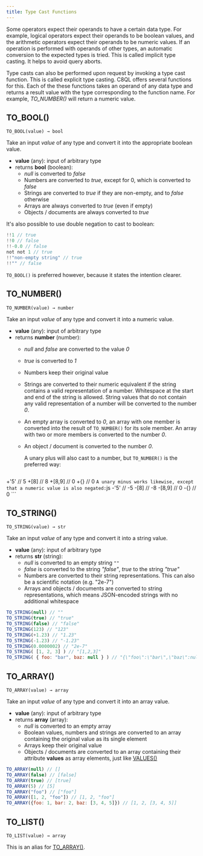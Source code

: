 ```yaml
---
title: Type Cast Functions
---
```


Some operators expect their operands to have a certain data type. For example, logical operators expect their operands to be boolean values, and the arithmetic operators expect their operands to be numeric values. If an operation is performed with operands of other types, an automatic conversion to the expected types is tried. This is called implicit type casting. It helps to avoid query aborts.

Type casts can also be performed upon request by invoking a type cast function. This is called explicit type casting. C8QL offers several functions for this. Each of the these functions takes an operand of any data type and returns a result value with the type corresponding to the function name. For example, _TO_NUMBER()_ will return a numeric value.

## TO_BOOL()

`TO_BOOL(value) → bool`

Take an input _value_ of any type and convert it into the appropriate boolean value.

- **value** (any): input of arbitrary type
- returns **bool** (boolean):
  - _null_ is converted to _false_
  - Numbers are converted to _true_, except for 0, which is converted to _false_
  - Strings are converted to _true_ if they are non-empty, and to _false_ otherwise
  - Arrays are always converted to _true_ (even if empty)
  - Objects / documents are always converted to _true_

It's also possible to use double negation to cast to boolean:

```js
!!1 // true
!!0 // false
!!-0.0 // false
not not 1 // true
!!"non-empty string" // true
!!"" // false
```

`TO_BOOL()` is preferred however, because it states the intention clearer.

## TO_NUMBER()

`TO_NUMBER(value) → number`

Take an input _value_ of any type and convert it into a numeric value.

- **value** (any): input of arbitrary type
- returns **number** (number):
  - _null_ and _false_ are converted to the value _0_
  - _true_ is converted to _1_
  - Numbers keep their original value
  - Strings are converted to their numeric equivalent if the string contains a valid representation of a number. Whitespace at the start and end of the string is allowed. String values that do not contain any valid representation of a number will be converted to the number _0_.
  - An empty array is converted to _0_, an array with one member is converted into the result of `TO_NUMBER()` for its sole member. An array with two or more members is converted to the number _0_.
  - An object / document is converted to the number _0_.
  
    A unary plus will also cast to a number, but `TO_NUMBER()` is the preferred way:
    ```js

+'5' // 5
+[8] // 8
+[8,9] // 0
+{} // 0
    ```
    A unary minus works likewise, except that a numeric value is also negated:
    ```js
-'5' // -5
-[8] // -8
-[8,9] // 0
-{} // 0
    ```

## TO_STRING()

`TO_STRING(value) → str`

Take an input _value_ of any type and convert it into a string value.

- **value** (any): input of arbitrary type
- returns **str** (string):
  - _null_ is converted to an empty string `""`
  - _false_ is converted to the string _"false"_, _true_ to the string _"true"_
  - Numbers are converted to their string representations. This can also be a scientific notation (e.g. "2e-7")
  - Arrays and objects / documents are converted to string representations, which means JSON-encoded strings with no additional whitespace

```js
TO_STRING(null) // ""
TO_STRING(true) // "true"
TO_STRING(false) // "false"
TO_STRING(123) // "123"
TO_STRING(+1.23) // "1.23"
TO_STRING(-1.23) // "-1.23"
TO_STRING(0.0000002) // "2e-7"
TO_STRING( [1, 2, 3] ) // "[1,2,3]"
TO_STRING( { foo: "bar", baz: null } ) // "{\"foo\":\"bar\",\"baz\":null}"
```

## TO_ARRAY()

`TO_ARRAY(value) → array`

Take an input _value_ of any type and convert it into an array value.

- **value** (any): input of arbitrary type
- returns **array** (array):
  - _null_ is converted to an empty array
  - Boolean values, numbers and strings are converted to an array containing the original value as its single element
  - Arrays keep their original value
  - Objects / documents are converted to an array containing their attribute **values** as array elements, just like [VALUES()](document#values)

```js
TO_ARRAY(null) // []
TO_ARRAY(false) // [false]
TO_ARRAY(true) // [true]
TO_ARRAY(5) // [5]
TO_ARRAY("foo") // ["foo"]
TO_ARRAY([1, 2, "foo"]) // [1, 2, "foo"]
TO_ARRAY({foo: 1, bar: 2, baz: [3, 4, 5]}) // [1, 2, [3, 4, 5]]
```

## TO_LIST()

`TO_LIST(value) → array`

This is an alias for [TO_ARRAY()](#to_array).
